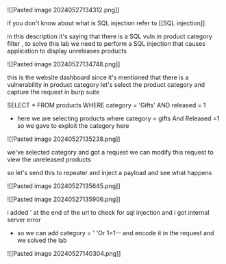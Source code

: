 ![[Pasted image 20240527134312.png]]

if you don't know about what is SQL injection refer to [[SQL injection]]

in this description it's saying that there is a SQL vuln in product category filter ,
to solve this lab we need to perform a SQL injection that causes application to display unreleases products

![[Pasted image 20240527134748.png]]

this is the website dashboard 
since it's mentioned that there is a vulnerability in product category let's select the product category and capture the request in burp suite

SELECT * FROM products WHERE category = 'Gifts' AND released = 1
- here we are selecting products where category = gifts And Released =1 so we gave to exploit the category here

![[Pasted image 20240527135238.png]]

we've selected category and got a request we can modify this request to view the unreleased products

so let's send this to repeater and inject a payload and see what happens

![[Pasted image 20240527135645.png]]

![[Pasted image 20240527135906.png]]

i added '  at the end of the url to check for sql injection and i got internal server error

- so we can add category = ' 'Or 1=1-- and encode it in the request and we solved the lab 

![[Pasted image 20240527140304.png]]